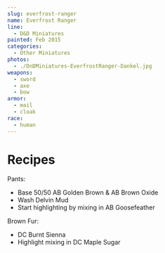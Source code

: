 ```yaml
---
slug: everfrost-ranger
name: Everfrost Ranger
line:
  - D&D Miniatures
painted: Feb 2015
categories:
  - Other Miniatures
photos:
  - ./DnDMiniatures-EverfrostRanger-Dankel.jpg
weapons:
  - sword
  - axe
  - bow
armor:
  - mail
  - cloak
race:
  - human
---
```


# Recipes

Pants:

- Base 50/50 AB Golden Brown & AB Brown Oxide
- Wash Delvin Mud
- Start highlighting by mixing in AB Goosefeather

Brown Fur:

- DC Burnt Sienna
- Highlight mixing in DC Maple Sugar
